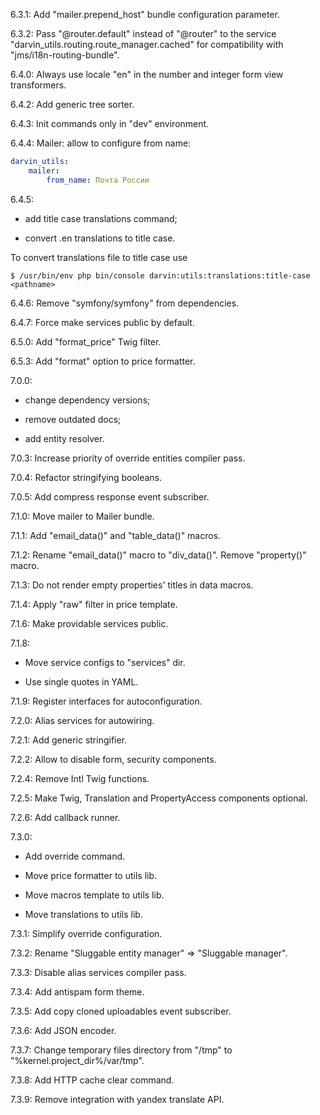 6.3.1: Add "mailer.prepend_host" bundle configuration parameter.

6.3.2: Pass "@router.default" instead of "@router" to the service "darvin_utils.routing.route_manager.cached" for
 compatibility with "jms/i18n-routing-bundle".

6.4.0: Always use locale "en" in the number and integer form view transformers.

6.4.2: Add generic tree sorter.

6.4.3: Init commands only in "dev" environment.

6.4.4: Mailer: allow to configure from name:

```yaml
darvin_utils:
    mailer:
        from_name: Почта России
```

6.4.5:

- add title case translations command;

- convert .en translations to title case.

To convert translations file to title case use

```shell
$ /usr/bin/env php bin/console darvin:utils:translations:title-case <pathname>
```

6.4.6: Remove "symfony/symfony" from dependencies.

6.4.7: Force make services public by default.

6.5.0: Add "format_price" Twig filter.

6.5.3: Add "format" option to price formatter.

7.0.0:
 
- change dependency versions;

- remove outdated docs;

- add entity resolver.

7.0.3: Increase priority of override entities compiler pass.

7.0.4: Refactor stringifying booleans.

7.0.5: Add compress response event subscriber.

7.1.0: Move mailer to Mailer bundle.

7.1.1: Add "email_data()" and "table_data()" macros.

7.1.2: Rename "email_data()" macro to "div_data()". Remove "property()" macro.

7.1.3: Do not render empty properties' titles in data macros.

7.1.4: Apply "raw" filter in price template.

7.1.6: Make providable services public.

7.1.8:

- Move service configs to "services" dir.

- Use single quotes in YAML.

7.1.9: Register interfaces for autoconfiguration.

7.2.0: Alias services for autowiring.

7.2.1: Add generic stringifier.

7.2.2: Allow to disable form, security components.

7.2.4: Remove Intl Twig functions.

7.2.5: Make Twig, Translation and PropertyAccess components optional.

7.2.6: Add callback runner.

7.3.0: 

- Add override command.

- Move price formatter to utils lib.

- Move macros template to utils lib.

- Move translations to utils lib.

7.3.1: Simplify override configuration.

7.3.2: Rename "Sluggable entity manager" => "Sluggable manager".

7.3.3: Disable alias services compiler pass.

7.3.4: Add antispam form theme.

7.3.5: Add copy cloned uploadables event subscriber.

7.3.6: Add JSON encoder.

7.3.7: Change temporary files directory from "/tmp" to "%kernel.project_dir%/var/tmp".

7.3.8: Add HTTP cache clear command.

7.3.9: Remove integration with yandex translate API.
